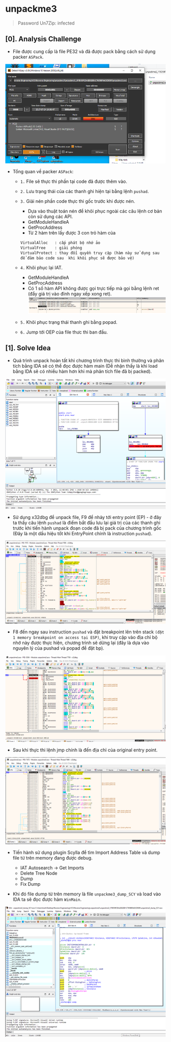 # unpackme3

> Password Un7Zip: infected

## [0]. Analysis Challenge

- File được cung cấp là file PE32 và đã được pack bằng cách sử dụng packer `ASPack`.

![detectItEasy.png](./images/detectItEasy.png)

- Tổng quan về packer `ASPack`:

  - `1.` File sẽ thực thi phần tại code đã được thêm vào.
  - `2.` Lưu trạng thái của các thanh ghi hiện tại bằng lệnh `pushad`.
  - `3.` Giải nén phần code thực thi gốc trước khi được nén.
    - Dựa vào thuật toán nén để khôi phục ngoài các câu lệnh cơ bản còn sử dụng các API.
    - GetModuleHandleA
    - GetProcAddress
    - Từ 2 hàm trên lấy được 3 con trỏ hàm của
    ```
    VirtualAlloc   : cấp phát bộ nhớ ảo
    VirtualFree    : giải phóng
    VirtualProtect : thay đổi quyền truy cập (hàm này sử dụng sau để đảm bảo code sau  khi khôi phục sẽ được bảo vệ)
    ```
  - `4.` Khôi phục lại IAT.

    - GetModuleHandleA
    - GetProcAddress
    - Có 1 số hàm API không được gọi trực tiếp mà gọi bằng lệnh ret (đẩy giá trị vào đỉnh ngay xếp xong ret).
      ![4.png](./images/4.png)

  - `5.` Khôi phục trạng thái thanh ghi bằng popad.
  - `6.` Jump tới OEP của file thưc thi ban đầu.

## [1]. Solve Idea

- Quá trình unpack hoàn tất khi chương trình thực thi bình thường và phân tích bằng IDA sẽ có thể đọc được hàm main (Dễ nhận thấy là khi load bằng IDA sẽ có nhiều hàm hơn khi mà phân tích file đã bị packed).

![pack.png](./images/pack.png)

- Sử dụng x32dbg để unpack file, F9 để nhảy tới entry point (EP) - ở đây ta thấy câu lệnh `pushad` là điểm bắt đầu lưu lại giá trị của các thanh ghi trước khi tiến hành unpack đoạn code đã bị pack của chương trình gốc (Đây là một dấu hiệu tốt khi EntryPoint chính là instruction `pushad`).

![ep.png](./images/ep.png)

- F8 đến ngay sau instruction `pushad` và đặt breakpoint lên trên stack `(đặt 1 memory breakpoint on access tại ESP)`, khi truy cập vào địa chỉ bộ nhớ này được thực hiện, chương trình sẽ dừng lại (đây là dựa vào nguyên lý của pushad và popad để đặt bp).

![bp.png](./images/bp.png)

- Sau khi thực thi lệnh jmp chính là đến địa chỉ của original entry point.

![oep.png](./images/oep.png)

- Tiến hành sử dụng plugin Scylla để tìm Import Address Table và dump file từ trên memory đang được debug.

  - IAT Autosearch -> Get Imports
  - Delete Tree Node
  - Dump
  - Fix Dump

- Khi đó file dump từ trên memory là file `unpackme3_dump_SCY` và load vào IDA ta sẽ đọc được hàm `WinMain`.

![unpack.png](./images/unpack.png)
